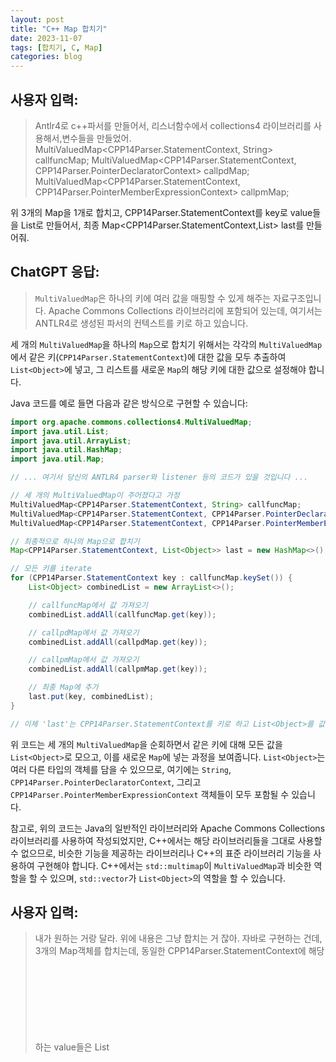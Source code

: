 ```yaml
---
layout: post
title: "C++ Map 합치기"
date: 2023-11-07
tags: [합치기, C, Map]
categories: blog
---
```


## 사용자 입력:
> Antlr4로 c++파서를 만들어서, 리스너함수에서 collections4 라이브러리를 사용해서,변수들을 만들었어.
MultiValuedMap<CPP14Parser.StatementContext, String> callfuncMap;
MultiValuedMap<CPP14Parser.StatementContext, CPP14Parser.PointerDeclaratorContext> callpdMap;
MultiValuedMap<CPP14Parser.StatementContext, CPP14Parser.PointerMemberExpressionContext> callpmMap;

위 3개의 Map을 1개로 합치고, CPP14Parser.StatementContext를 key로  value들을 List<Object>로 만들어서, 최종 Map<CPP14Parser.StatementContext,List<Object>> last를 만들어줘.

## ChatGPT 응답:
> `MultiValuedMap`은 하나의 키에 여러 값을 매핑할 수 있게 해주는 자료구조입니다. Apache Commons Collections 라이브러리에 포함되어 있는데, 여기서는 ANTLR4로 생성된 파서의 컨텍스트를 키로 하고 있습니다.

세 개의 `MultiValuedMap`을 하나의 `Map`으로 합치기 위해서는 각각의 `MultiValuedMap`에서 같은 키(`CPP14Parser.StatementContext`)에 대한 값을 모두 추출하여 `List<Object>`에 넣고, 그 리스트를 새로운 `Map`의 해당 키에 대한 값으로 설정해야 합니다.

Java 코드를 예로 들면 다음과 같은 방식으로 구현할 수 있습니다:

```java
import org.apache.commons.collections4.MultiValuedMap;
import java.util.List;
import java.util.ArrayList;
import java.util.HashMap;
import java.util.Map;

// ... 여기서 당신의 ANTLR4 parser와 listener 등의 코드가 있을 것입니다 ...

// 세 개의 MultiValuedMap이 주어졌다고 가정
MultiValuedMap<CPP14Parser.StatementContext, String> callfuncMap;
MultiValuedMap<CPP14Parser.StatementContext, CPP14Parser.PointerDeclaratorContext> callpdMap;
MultiValuedMap<CPP14Parser.StatementContext, CPP14Parser.PointerMemberExpressionContext> callpmMap;

// 최종적으로 하나의 Map으로 합치기
Map<CPP14Parser.StatementContext, List<Object>> last = new HashMap<>();

// 모든 키를 iterate
for (CPP14Parser.StatementContext key : callfuncMap.keySet()) {
    List<Object> combinedList = new ArrayList<>();

    // callfuncMap에서 값 가져오기
    combinedList.addAll(callfuncMap.get(key));

    // callpdMap에서 값 가져오기
    combinedList.addAll(callpdMap.get(key));

    // callpmMap에서 값 가져오기
    combinedList.addAll(callpmMap.get(key));

    // 최종 Map에 추가
    last.put(key, combinedList);
}

// 이제 'last'는 CPP14Parser.StatementContext를 키로 하고 List<Object>를 값으로 하는 Map입니다.
```

위 코드는 세 개의 `MultiValuedMap`을 순회하면서 같은 키에 대해 모든 값을 `List<Object>`로 모으고, 이를 새로운 `Map`에 넣는 과정을 보여줍니다. `List<Object>`는 여러 다른 타입의 객체를 담을 수 있으므로, 여기에는 `String`, `CPP14Parser.PointerDeclaratorContext`, 그리고 `CPP14Parser.PointerMemberExpressionContext` 객체들이 모두 포함될 수 있습니다.

참고로, 위의 코드는 Java의 일반적인 라이브러리와 Apache Commons Collections 라이브러리를 사용하여 작성되었지만, C++에서는 해당 라이브러리들을 그대로 사용할 수 없으므로, 비슷한 기능을 제공하는 라이브러리나 C++의 표준 라이브러리 기능을 사용하여 구현해야 합니다. C++에서는 `std::multimap`이 `MultiValuedMap`과 비슷한 역할을 할 수 있으며, `std::vector`가 `List<Object>`의 역할을 할 수 있습니다.

## 사용자 입력:
> 내가 원하는 거랑 달라. 위에 내용은 그냥 합치는 거 잖아. 자바로 구현하는 건데, 3개의 Map객체를 합치는데, 동일한 CPP14Parser.StatementContext에 해당하는 value들은 List<Object>로 만들어서 최종 Map객체에 넣는 거야.

## ChatGPT 응답:
> 알겠습니다, 당신이 원하는 것은 같은 `CPP14Parser.StatementContext`에 대해 모든 맵의 값들을 하나의 `List<Object>`로 합치고, 이 리스트를 값으로 갖는 새로운 맵을 만드는 것입니다. Java로 이를 구현한다면, 우리는 모든 키를 순회하면서 각각의 맵에서 해당 키에 대한 값을 가져와 하나의 리스트로 합친 후, 그 리스트를 최종 맵에 넣어야 합니다. 다음은 이 작업을 수행하는 코드입니다:

```java
import org.apache.commons.collections4.MultiValuedMap;
import java.util.List;
import java.util.ArrayList;
import java.util.HashMap;
import java.util.Map;
import java.util.Collection;

// ... 여기서 당신의 ANTLR4 parser와 listener 등의 코드가 있을 것입니다 ...

// 세 개의 MultiValuedMap이 주어졌다고 가정
MultiValuedMap<CPP14Parser.StatementContext, String> callfuncMap;
MultiValuedMap<CPP14Parser.StatementContext, CPP14Parser.PointerDeclaratorContext> callpdMap;
MultiValuedMap<CPP14Parser.StatementContext, CPP14Parser.PointerMemberExpressionContext> callpmMap;

// 최종적으로 하나의 Map으로 합치기
Map<CPP14Parser.StatementContext, List<Object>> last = new HashMap<>();

// 모든 맵에서 모든 키를 가져옵니다. 중복을 제거하기 위해 HashSet을 사용할 수 있습니다.
Set<CPP14Parser.StatementContext> allKeys = new HashSet<>();
allKeys.addAll(callfuncMap.keySet());
allKeys.addAll(callpdMap.keySet());
allKeys.addAll(callpmMap.keySet());

// 이제 모든 키를 순회하면서 값을 추출하고 합칩니다.
for (CPP14Parser.StatementContext key : allKeys) {
    List<Object> combinedList = new ArrayList<>();

    // callfuncMap에서 해당 키의 값을 모두 가져와 combinedList에 추가합니다.
    combinedList.addAll((Collection<? extends Object>) callfuncMap.get(key));

    // callpdMap에서 해당 키의 값을 모두 가져와 combinedList에 추가합니다.
    combinedList.addAll((Collection<? extends Object>) callpdMap.get(key));

    // callpmMap에서 해당 키의 값을 모두 가져와 combinedList에 추가합니다.
    combinedList.addAll((Collection<? extends Object>) callpmMap.get(key));

    // 마지막 맵에 이 키와 합쳐진 리스트를 추가합니다.
    last.put(key, combinedList);
}

// 이제 'last'는 요구사항에 맞게 각 StatementContext에 대한 모든 값을 포함하는 Map입니다.
```

이 코드는 먼저 모든 맵의 키들을 모아서 중복 없이 `allKeys` 집합에 넣습니다. 그 다음, 각 키에 대해 세 개의 맵에서 값을 가져와 `combinedList`에 추가합니다. 마지막으로 이 리스트를 최종 맵인 `last`에 넣습니다. `combinedList`는 `Object` 타입의 리스트이므로, 여러 타입의 객체들을 모두 포함할 수 있습니다.

## 사용자 입력:
> 뭐하는 거지...?

## ChatGPT 응답:
> 죄송합니다, 혼란을 드려서 죄송합니다. 제가 잘못 이해했네요. 여러 `MultiValuedMap` 객체들을 하나의 `Map<CPP14Parser.StatementContext, List<Object>>` 객체로 합치고 싶으신 것으로 이해했습니다. 아래는 Java로 작성된 이를 수행하는 코드입니다:

```java
import org.apache.commons.collections4.MultiValuedMap;
import java.util.List;
import java.util.ArrayList;
import java.util.HashMap;
import java.util.Map;
import java.util.Collection;

// ... 여기서 당신의 ANTLR4 parser와 listener 등의 코드가 있을 것입니다 ...

// 세 개의 MultiValuedMap이 주어졌다고 가정
MultiValuedMap<CPP14Parser.StatementContext, String> callfuncMap;
MultiValuedMap<CPP14Parser.StatementContext, CPP14Parser.PointerDeclaratorContext> callpdMap;
MultiValuedMap<CPP14Parser.StatementContext, CPP14Parser.PointerMemberExpressionContext> callpmMap;

// 최종적으로 하나의 Map으로 합치기
Map<CPP14Parser.StatementContext, List<Object>> last = new HashMap<>();

// 모든 맵의 키셋을 합치고, 각 키에 대해 해당하는 모든 값을 하나의 리스트에 모읍니다.
allKeys.forEach(key -> {
    List<Object> objectList = new ArrayList<>();

    // 각 MultiValuedMap에서 값들을 가져와서 objectList에 추가
    if(callfuncMap.containsKey(key)) {
        objectList.addAll(callfuncMap.get(key));
    }
    if(callpdMap.containsKey(key)) {
        objectList.addAll(callpdMap.get(key));
    }
    if(callpmMap.containsKey(key)) {
        objectList.addAll(callpmMap.get(key));
    }

    // 최종 맵에 키와 리스트를 추가
    last.put(key, objectList);
});
```

위 코드는 세 개의 `MultiValuedMap` 객체에서 같은 키 `CPP14Parser.StatementContext`에 대한 모든 값을 하나의 리스트에 모아 `last`라는 `Map<CPP14Parser.StatementContext, List<Object>>` 객체에 저장합니다. 여기서 `List<Object>`는 각각의 값들을 순서대로 포함하게 됩니다.

## 사용자 입력:
> 위 last에서 key로 반복문 추출하는 방법.

## ChatGPT 응답:
> `last` 맵을 사용하여 모든 키(`CPP14Parser.StatementContext` 객체)를 순회하고 각 키에 대한 값을(`List<Object>`) 얻는 것은 다음과 같이 할 수 있습니다:

```java
// 'last' 맵에 있는 모든 엔트리를 순회
for (Map.Entry<CPP14Parser.StatementContext, List<Object>> entry : last.entrySet()) {
    CPP14Parser.StatementContext key = entry.getKey(); // 키를 얻음
    List<Object> values = entry.getValue(); // 해당 키에 연결된 값(리스트)을 얻음

    // 이제 'values' 리스트에 있는 모든 값을 처리할 수 있음
    for (Object value : values) {
        // 'value' 객체를 처리하는 로직
    }

    // 혹은 특정 처리를 위한 로직을 여기에 넣을 수 있음
}
```

위 코드 스니펫은 Java의 향상된 for 루프(enhanced for loop)를 사용하여 `last` 맵의 모든 엔트리를 순회합니다. 각 엔트리에서 키를 가져와서 해당하는 값을 처리할 수 있습니다.

각 `value`는 `Object` 타입이기 때문에, 이것이 어떤 특정 타입인지 확인하려면 `instanceof`를 사용하여 타입 체크를 할 수 있습니다:

```java
for (Object value : values) {
    if (value instanceof String) {
        String strValue = (String) value;
        // 'strValue'로 무언가를 함
    } else if (value instanceof CPP14Parser.PointerDeclaratorContext) {
        CPP14Parser.PointerDeclaratorContext pdContext = (CPP14Parser.PointerDeclaratorContext) value;
        // 'pdContext'로 무언가를 함
    } else if (value instanceof CPP14Parser.PointerMemberExpressionContext) {
        CPP14Parser.PointerMemberExpressionContext pmContext = (CPP14Parser.PointerMemberExpressionContext) value;
        // 'pmContext'로 무언가를 함
    }
}
```

이 코드는 `values` 리스트 안의 각 객체가 실제로 어떤 타입의 인스턴스인지 확인한 다음, 해당 타입으로 캐스팅하여 타입-특정 작업을 수행합니다.

## 사용자 입력:
> 위 lastMap의 각 원소를 key의 토큰 start의 getLine으로 오름차순 만들어봐.

## ChatGPT 응답:
> `last` 맵의 각 `key`는 `CPP14Parser.StatementContext` 타입의 객체입니다. 각 `StatementContext` 객체는 파싱된 트리 구조 내에서 해당 문장의 위치를 나타내며, 일반적으로 ANTLR 파서는 각 컨텍스트 노드에 토큰의 위치 정보를 포함합니다. 이 정보에는 토큰의 시작 부분에 대한 라인 번호가 포함되어 있는데, 이를 `getStart()` 메서드를 호출함으로써 `Token` 객체로부터 얻을 수 있습니다. 그리고 `Token` 객체의 `getLine()` 메서드를 사용해 해당 토큰의 라인 번호를 알아낼 수 있습니다.

다음은 `last` 맵의 키를 `CPP14Parser.StatementContext`의 시작 토큰 라인 번호로 정렬하는 코드입니다:

```java
import java.util.stream.Collectors;

// last 맵을 value의 StatementContext의 시작 토큰 라인 번호에 따라 정렬
Map<CPP14Parser.StatementContext, List<Object>> sortedLast = last.entrySet().stream()
    .sorted(Map.Entry.comparingByKey(Comparator.comparingInt(sc -> sc.getStart().getLine())))
    .collect(Collectors.toMap(
        Map.Entry::getKey,
        Map.Entry::getValue,
        (e1, e2) -> e1, // 중복 키가 있을 경우 첫 번째 값을 사용합니다. (이 경우 중복은 발생하지 않아야 합니다.)
        LinkedHashMap::new // LinkedHashMap을 사용하여 정렬 순서를 유지합니다.
    ));
```

이 코드는 `last` 맵을 스트림으로 변환한 다음, 각 `Entry`의 키(`CPP14Parser.StatementContext`)를 기준으로 정렬합니다. 여기서 `getStart().getLine()`을 사용하여 라인 번호를 추출하고 있습니다. 최종 결과는 순서를 유지하는 `LinkedHashMap`으로 수집됩니다.

중요한 것은, 이 코드는 `StatementContext`의 `getStart()` 메서드가 실제로 존재하고 `Token` 객체를 반환한다고 가정합니다. ANTLR이 생성한 파서 클래스와 해당 메서드가 실제로 존재하는지 확인해야 합니다. 또한, 이 코드는 Java 8 이상에서 작동하며, `java.util.stream.Collectors`를 사용합니다.

